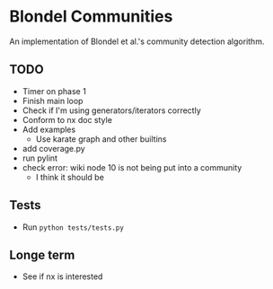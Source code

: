 # Blondel Communities
An implementation of Blondel et al.'s community detection algorithm.

## TODO
- Timer on phase 1
- Finish main loop
- Check if I'm using generators/iterators correctly
- Conform to nx doc style
- Add examples
    - Use karate graph and other builtins
- add coverage.py
- run pylint
- check error: wiki node 10 is not being put into a community
    - I think it should be

## Tests
- Run `python tests/tests.py`


## Longe term
- See if nx is interested
